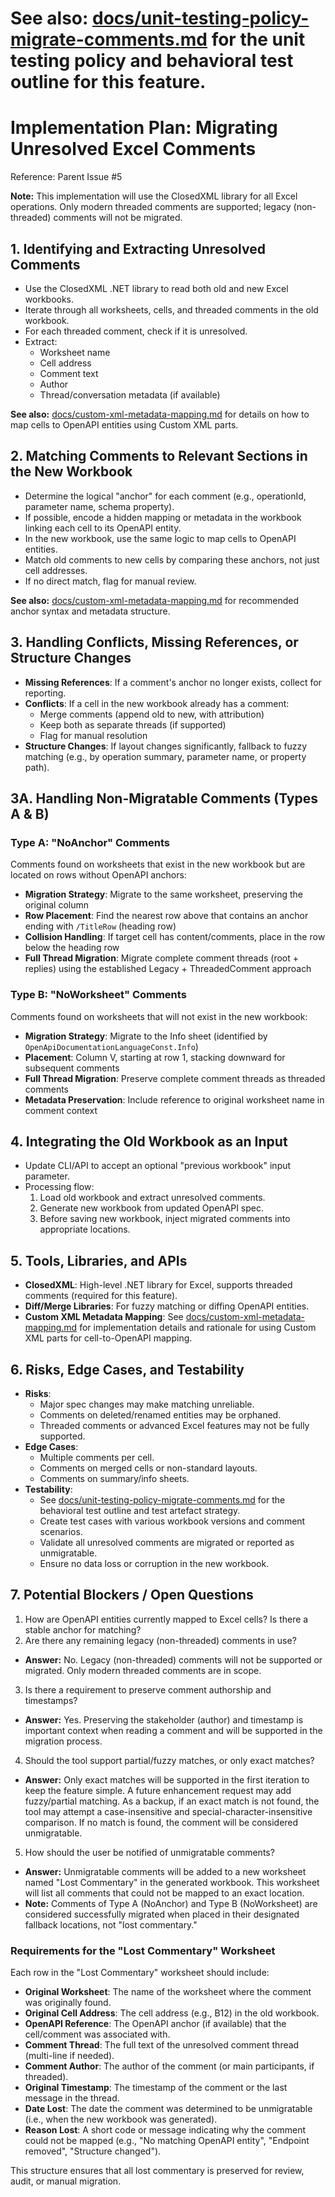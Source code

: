 # See also: [docs/unit-testing-policy-migrate-comments.md](unit-testing-policy-migrate-comments.md) for the unit testing policy and behavioral test outline for this feature.

# Implementation Plan: Migrating Unresolved Excel Comments
Reference: Parent Issue #5

**Note:** This implementation will use the ClosedXML library for all Excel operations. Only modern threaded comments are supported; legacy (non-threaded) comments will not be migrated.


## 1. Identifying and Extracting Unresolved Comments
- Use the ClosedXML .NET library to read both old and new Excel workbooks.
- Iterate through all worksheets, cells, and threaded comments in the old workbook.
- For each threaded comment, check if it is unresolved.
- Extract:
  - Worksheet name
  - Cell address
  - Comment text
  - Author
  - Thread/conversation metadata (if available)

**See also:** [docs/custom-xml-metadata-mapping.md](custom-xml-metadata-mapping.md) for details on how to map cells to OpenAPI entities using Custom XML parts.

## 2. Matching Comments to Relevant Sections in the New Workbook
- Determine the logical "anchor" for each comment (e.g., operationId, parameter name, schema property).
- If possible, encode a hidden mapping or metadata in the workbook linking each cell to its OpenAPI entity.
- In the new workbook, use the same logic to map cells to OpenAPI entities.
- Match old comments to new cells by comparing these anchors, not just cell addresses.
- If no direct match, flag for manual review.

**See also:** [docs/custom-xml-metadata-mapping.md](custom-xml-metadata-mapping.md) for recommended anchor syntax and metadata structure.

## 3. Handling Conflicts, Missing References, or Structure Changes
- **Missing References**: If a comment's anchor no longer exists, collect for reporting.
- **Conflicts**: If a cell in the new workbook already has a comment:
  - Merge comments (append old to new, with attribution)
  - Keep both as separate threads (if supported)
  - Flag for manual resolution
- **Structure Changes**: If layout changes significantly, fallback to fuzzy matching (e.g., by operation summary, parameter name, or property path).

## 3A. Handling Non-Migratable Comments (Types A & B)

### Type A: "NoAnchor" Comments
Comments found on worksheets that exist in the new workbook but are located on rows without OpenAPI anchors:
- **Migration Strategy**: Migrate to the same worksheet, preserving the original column
- **Row Placement**: Find the nearest row above that contains an anchor ending with `/TitleRow` (heading row)
- **Collision Handling**: If target cell has content/comments, place in the row below the heading row
- **Full Thread Migration**: Migrate complete comment threads (root + replies) using the established Legacy + ThreadedComment approach

### Type B: "NoWorksheet" Comments  
Comments found on worksheets that will not exist in the new workbook:
- **Migration Strategy**: Migrate to the Info sheet (identified by `OpenApiDocumentationLanguageConst.Info`)
- **Placement**: Column V, starting at row 1, stacking downward for subsequent comments
- **Full Thread Migration**: Preserve complete comment threads as threaded comments
- **Metadata Preservation**: Include reference to original worksheet name in comment context

## 4. Integrating the Old Workbook as an Input
- Update CLI/API to accept an optional "previous workbook" input parameter.
- Processing flow:
  1. Load old workbook and extract unresolved comments.
  2. Generate new workbook from updated OpenAPI spec.
  3. Before saving new workbook, inject migrated comments into appropriate locations.

## 5. Tools, Libraries, and APIs
- **ClosedXML**: High-level .NET library for Excel, supports threaded comments (required for this feature).
- **Diff/Merge Libraries**: For fuzzy matching or diffing OpenAPI entities.
- **Custom XML Metadata Mapping**: See [docs/custom-xml-metadata-mapping.md](custom-xml-metadata-mapping.md) for implementation details and rationale for using Custom XML parts for cell-to-OpenAPI mapping.

## 6. Risks, Edge Cases, and Testability
- **Risks**:
  - Major spec changes may make matching unreliable.
  - Comments on deleted/renamed entities may be orphaned.
  - Threaded comments or advanced Excel features may not be fully supported.
- **Edge Cases**:
  - Multiple comments per cell.
  - Comments on merged cells or non-standard layouts.
  - Comments on summary/info sheets.
- **Testability**:
  - See [docs/unit-testing-policy-migrate-comments.md](unit-testing-policy-migrate-comments.md) for the behavioral test outline and test artefact strategy.
  - Create test cases with various workbook versions and comment scenarios.
  - Validate all unresolved comments are migrated or reported as unmigratable.
  - Ensure no data loss or corruption in the new workbook.

## 7. Potential Blockers / Open Questions
1. How are OpenAPI entities currently mapped to Excel cells? Is there a stable anchor for matching?
2. Are there any remaining legacy (non-threaded) comments in use? 
  - **Answer:** No. Legacy (non-threaded) comments will not be supported or migrated. Only modern threaded comments are in scope.
3. Is there a requirement to preserve comment authorship and timestamps?
  - **Answer:** Yes. Preserving the stakeholder (author) and timestamp is important context when reading a comment and will be supported in the migration process.
4. Should the tool support partial/fuzzy matches, or only exact matches?
  - **Answer:** Only exact matches will be supported in the first iteration to keep the feature simple. A future enhancement request may add fuzzy/partial matching. As a backup, if an exact match is not found, the tool may attempt a case-insensitive and special-character-insensitive comparison. If no match is found, the comment will be considered unmigratable.

5. How should the user be notified of unmigratable comments?
  - **Answer:** Unmigratable comments will be added to a new worksheet named "Lost Commentary" in the generated workbook. This worksheet will list all comments that could not be mapped to an exact location.
  - **Note:** Comments of Type A (NoAnchor) and Type B (NoWorksheet) are considered successfully migrated when placed in their designated fallback locations, not "lost commentary."

### Requirements for the "Lost Commentary" Worksheet

Each row in the "Lost Commentary" worksheet should include:

- **Original Worksheet**: The name of the worksheet where the comment was originally found.
- **Original Cell Address**: The cell address (e.g., B12) in the old workbook.
- **OpenAPI Reference**: The OpenAPI anchor (if available) that the cell/comment was associated with.
- **Comment Thread**: The full text of the unresolved comment thread (multi-line if needed).
- **Comment Author**: The author of the comment (or main participants, if threaded).
- **Original Timestamp**: The timestamp of the comment or the last message in the thread.
- **Date Lost**: The date the comment was determined to be unmigratable (i.e., when the new workbook was generated).
- **Reason Lost**: A short code or message indicating why the comment could not be mapped (e.g., "No matching OpenAPI entity", "Endpoint removed", "Structure changed").

This structure ensures that all lost commentary is preserved for review, audit, or manual migration.
